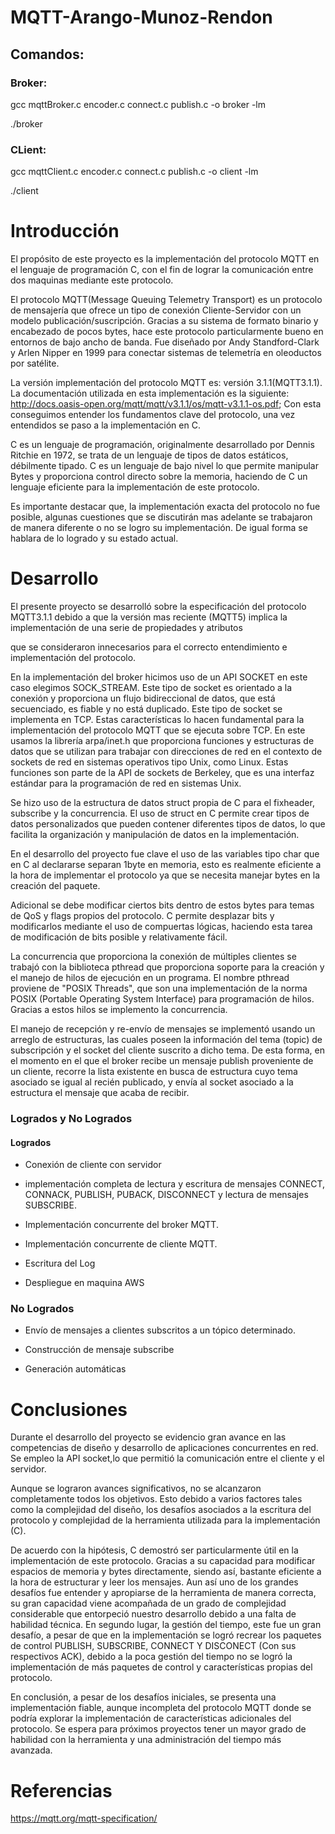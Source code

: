 # MQTT-Arango-Munoz-Rendon 


## Comandos: 


### Broker: 


gcc mqttBroker.c encoder.c connect.c publish.c -o broker -lm 


./broker 


### CLient: 


gcc mqttClient.c encoder.c connect.c publish.c -o client -lm 


./client 


<h1>Introducción</h1> 

El propósito de este proyecto es la implementación del protocolo MQTT en el lenguaje de programación C, con el fin de lograr la comunicación entre dos maquinas mediante este protocolo. 

El protocolo MQTT(Message Queuing Telemetry Transport) es un protocolo de mensajería que ofrece un tipo de conexión Cliente-Servidor con un modelo publicación/suscripción. Gracias a su sistema de formato binario y encabezado de pocos bytes, hace este protocolo particularmente bueno en entornos de bajo ancho de banda. Fue diseñado por Andy Standford-Clark y Arlen Nipper en 1999 para conectar sistemas de telemetría en oleoductos por satélite.  

La versión implementación del protocolo MQTT es: versión 3.1.1(MQTT3.1.1). La documentación utilizada en esta implementación es la siguiente: http://docs.oasis-open.org/mqtt/mqtt/v3.1.1/os/mqtt-v3.1.1-os.pdf; Con esta conseguimos entender los fundamentos clave del protocolo, una vez entendidos se paso a la implementación en C. 

C es un lenguaje de programación, originalmente desarrollado por Dennis Ritchie en 1972, se trata de un lenguaje de tipos de datos estáticos, débilmente tipado. C es un lenguaje de bajo nivel lo que permite manipular Bytes y proporciona control directo sobre la memoria, haciendo de C un lenguaje eficiente para la implementación de este protocolo.  

Es importante destacar que, la implementación exacta del protocolo no fue posible, algunas cuestiones que se discutirán mas adelante se trabajaron de manera diferente o no se logro su implementación. De igual forma se hablara de lo logrado y su estado actual. 


<h1>Desarrollo</h1> 

El presente proyecto se desarrolló sobre la especificación del protocolo MQTT3.1.1 debido a que la versión mas reciente (MQTT5) implica la implementación de una serie de propiedades y atributos  

que se consideraron innecesarios para el correcto entendimiento e implementación del protocolo. 


En la implementación del broker hicimos uso de un API SOCKET en este caso elegimos SOCK_STREAM. Este tipo de socket es orientado a la conexión y proporciona un flujo bidireccional de datos, que está secuenciado, es fiable y no está duplicado. Este tipo de socket se implementa en TCP. Estas características lo hacen fundamental para la implementación del protocolo MQTT que se ejecuta sobre TCP. En este usamos la librería arpa/inet.h que proporciona funciones y estructuras de datos que se utilizan para trabajar con direcciones de red en el contexto de sockets de red en sistemas operativos tipo Unix, como Linux. Estas funciones son parte de la API de sockets de Berkeley, que es una interfaz estándar para la programación de red en sistemas Unix. 


Se hizo uso de la estructura de datos struct propia de C para el fixheader, subscribe y la concurrencia. El uso de struct en C permite crear tipos de datos personalizados que pueden contener diferentes tipos de datos, lo que facilita la organización y manipulación de datos en la implementación. 


En el desarrollo del proyecto fue clave el uso de las variables tipo char que en C al declararse separan 1byte en memoria, esto es realmente eficiente a la hora de implementar el protocolo ya que se necesita manejar bytes en la creación del paquete. 

Adicional se debe modificar ciertos bits dentro de estos bytes para temas de QoS y flags propios del protocolo. C permite desplazar bits y modificarlos mediante el uso de compuertas lógicas, haciendo esta tarea de modificación de bits posible y relativamente fácil.  


La concurrencia que proporciona la conexión de múltiples clientes se trabajó con la biblioteca pthread que proporciona soporte para la creación y el manejo de hilos de ejecución en un programa. El nombre pthread proviene de "POSIX Threads", que son una implementación de la norma POSIX (Portable Operating System Interface) para programación de hilos. Gracias a estos hilos se implemento la concurrencia. 


El manejo de recepción y re-envío de mensajes se implementó usando un arreglo de estructuras, las cuales poseen la información del tema (topic) de subscripción y el socket del cliente suscrito a dicho tema. De esta forma, en el momento en el que el broker recibe un mensaje publish proveniente de un cliente, recorre la lista existente en busca de estructura cuyo tema asociado se igual al recién publicado, y envía al socket asociado a la estructura el mensaje que acaba de recibir. 



### Logrados y No Logrados 


#### Logrados 


- Conexión de cliente con servidor 


- implementación completa de lectura y escritura de mensajes CONNECT, CONNACK, PUBLISH, PUBACK, DISCONNECT y lectura de mensajes SUBSCRIBE. 


- Implementación concurrente del broker MQTT. 


- Implementación concurrente de cliente MQTT. 


- Escritura del Log 


- Despliegue en maquina AWS 


### No Logrados 


- Envío de mensajes a clientes subscritos a un tópico determinado. 


- Construcción de mensaje subscribe 


- Generación automáticas 



<h1>Conclusiones</h1> 

Durante el desarrollo del proyecto se evidencio gran avance en las competencias de diseño y desarrollo de aplicaciones concurrentes en red. Se empleo la API socket,lo que permitió la comunicación entre el cliente y el servidor. 

Aunque se lograron avances significativos, no se alcanzaron completamente todos los objetivos. Esto debido a varios factores tales como la complejidad del diseño, los desafíos asociados a la escritura del protocolo y complejidad de la herramienta utilizada para la implementación (C). 


De acuerdo con la hipótesis, C demostró ser particularmente útil en la implementación de este protocolo. Gracias a su capacidad para modificar espacios de memoria y bytes directamente, siendo así, bastante eficiente a la hora de estructurar y leer los mensajes. Aun así uno de los grandes desafíos fue entender y apropiarse de la herramienta de manera correcta, su gran capacidad viene acompañada de un grado de complejidad considerable que entorpeció nuestro desarrollo debido a una falta de habilidad técnica. En segundo lugar, la gestión del tiempo, este fue un gran desafío, a pesar de que en la implementación se logró recrear los paquetes de control PUBLISH, SUBSCRIBE, CONNECT Y DISCONECT (Con sus respectivos ACK), debido a la poca gestión del tiempo no se logró la implementación de más paquetes de control y características propias del protocolo. 


En conclusión, a pesar de los desafíos iniciales, se presenta una implementación fiable, aunque incompleta del protocolo MQTT donde se podría explorar la implementación de características adicionales del protocolo. Se espera para próximos proyectos tener un mayor grado de habilidad con la herramienta y una administración del tiempo más avanzada. 


<h1>Referencias</h1> 

https://mqtt.org/mqtt-specification/ 
